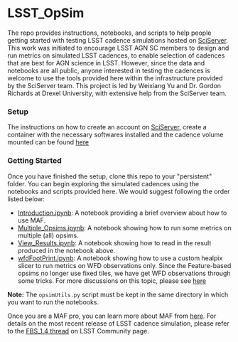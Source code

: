 # LSST_OpSim 
The repo provides instructions, notebooks, and scripts to help people
getting started with testing LSST cadence simulations hosted on
[SciServer](http://www.sciserver.org/). This work was initiated to
encourage LSST AGN SC members to design and run metrics on simulated
LSST cadences, to enable selection of cadences that are best for AGN
science in LSST. However, since the data and notebooks are all public,
anyone interested in testing the cadences is welcome to use the tools
provided here within the infrastructure provided by the SciServer
team. This project is led by Weixiang Yu and Dr. Gordon Richards at
Drexel University, with extensive help from the SciServer team.

### Setup
The instructions on how to create an account on
[SciServer](http://www.sciserver.org/), create a container with the
necessary softwares installed and the cadence volume mounted can be
found [here](./sciserver_opsim.pdf)

### Getting Started
Once you have finished the setup, clone this repo to your "persistent"
folder. You can begin exploring the simulated cadences using the
notebooks and scripts provided here. We would suggest following the
order listed below:

- [Introduction.ipynb](./Scripts_NBs/Introduction.ipynb): A notebook providing a brief overview about how to use MAF.
- [Multiple_Opsims.ipynb](./Scripts_NBs/Multiple_Opsims.ipynb): A notebook showing how to run some metrics on multiple (all) opsims. 
- [View_Results.ipynb](./Scripts_NBs/View_Results.ipynb): A notebook showing how to read in the result produced in the notebook above.
- [wfdFootPrint.ipynb](./Scripts_NBs/wfdFootPrint.ipynb): A notebook showing how to use a custom healpix slicer to run metrics on WFD observations only. Since the Feature-based opsims no longer use fixed tiles, we have get WFD observations through some tricks. For more discussions on this topic, please see [here](https://community.lsst.org/t/wfd-metrics-with-the-fbs-output/3970/7)

**Note:** The `opsimUtils.py` script must be kept in the same directory in which you want to run the notebooks.

Once you are a MAF pro, you can learn more about MAF from [here](https://github.com/LSST-nonproject/sims_maf_contrib). For details on the most recent release of LSST cadence simulation, please refer to the [FBS_1.4 thread](https://community.lsst.org/t/january-2020-update-fbs-1-4-runs/4006/6) on LSST Community page. 


